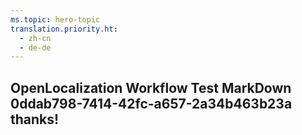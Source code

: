 ```yaml
---
ms.topic: hero-topic
translation.priority.ht: 
  - zh-cn
  - de-de
---
```

## OpenLocalization Workflow Test MarkDown 0ddab798-7414-42fc-a657-2a34b463b23a thanks!
